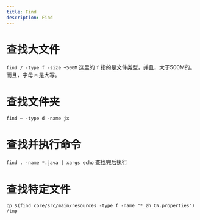 ```yaml
---
title: Find
description: Find
---
```


# 查找大文件

`find / -type f -size +500M` 这里的 `f` 指的是文件类型，并且，大于500M的。而且，字母 `M` 是大写。

# 查找文件夹

`find ~ -type d -name jx`

# 查找并执行命令

`find . -name *.java | xargs echo` 查找完后执行

# 查找特定文件

`cp $(find core/src/main/resources -type f -name "*_zh_CN.properties") /tmp`